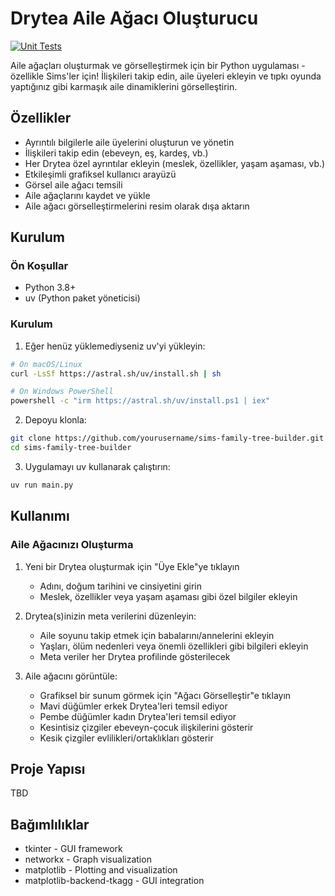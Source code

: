# Drytea Aile Ağacı Oluşturucu

[![Unit Tests](https://github.com/IM-EB/sims_family_tree/actions/workflows/unit-tests-on-push.yml/badge.svg?branch=master)](https://github.com/IM-EB/sims_family_tree/actions/workflows/unit-tests-on-push.yml)

Aile ağaçları oluşturmak ve görselleştirmek için bir Python uygulaması - özellikle Sims'ler için! İlişkileri takip edin, aile üyeleri ekleyin ve tıpkı oyunda yaptığınız gibi karmaşık aile dinamiklerini görselleştirin.

## Özellikler

- Ayrıntılı bilgilerle aile üyelerini oluşturun ve yönetin
- İlişkileri takip edin (ebeveyn, eş, kardeş, vb.)
- Her Drytea özel ayrıntılar ekleyin (meslek, özellikler, yaşam aşaması, vb.)
- Etkileşimli grafiksel kullanıcı arayüzü
- Görsel aile ağacı temsili
- Aile ağaçlarını kaydet ve yükle
- Aile ağacı görselleştirmelerini resim olarak dışa aktarın

## Kurulum

### Ön Koşullar

- Python 3.8+
- uv (Python paket yöneticisi)

### Kurulum

1. Eğer henüz yüklemediyseniz uv'yi yükleyin:
```bash
# On macOS/Linux
curl -LsSf https://astral.sh/uv/install.sh | sh

# On Windows PowerShell
powershell -c "irm https://astral.sh/uv/install.ps1 | iex"
```

2. Depoyu klonla:
```bash
git clone https://github.com/yourusername/sims-family-tree-builder.git
cd sims-family-tree-builder
```

3. Uygulamayı uv kullanarak çalıştırın:
```bash
uv run main.py
```

## Kullanımı

### Aile Ağacınızı Oluşturma

1. Yeni bir Drytea oluşturmak için "Üye Ekle"ye tıklayın
   - Adını, doğum tarihini ve cinsiyetini girin
   - Meslek, özellikler veya yaşam aşaması gibi özel bilgiler ekleyin

2. Drytea(s)inizin meta verilerini düzenleyin:
   - Aile soyunu takip etmek için babalarını/annelerini ekleyin
   - Yaşları, ölüm nedenleri veya önemli özellikleri gibi bilgileri ekleyin
   - Meta veriler her Drytea profilinde gösterilecek

3. Aile ağacını görüntüle:
   - Grafiksel bir sunum görmek için "Ağacı Görselleştir"e tıklayın
   - Mavi düğümler erkek Drytea'leri temsil ediyor
   - Pembe düğümler kadın Drytea'leri temsil ediyor
   - Kesintisiz çizgiler ebeveyn-çocuk ilişkilerini gösterir
   - Kesik çizgiler evlilikleri/ortaklıkları gösterir

## Proje Yapısı

TBD

## Bağımlılıklar

- tkinter - GUI framework
- networkx - Graph visualization
- matplotlib - Plotting and visualization
- matplotlib-backend-tkagg - GUI integration
